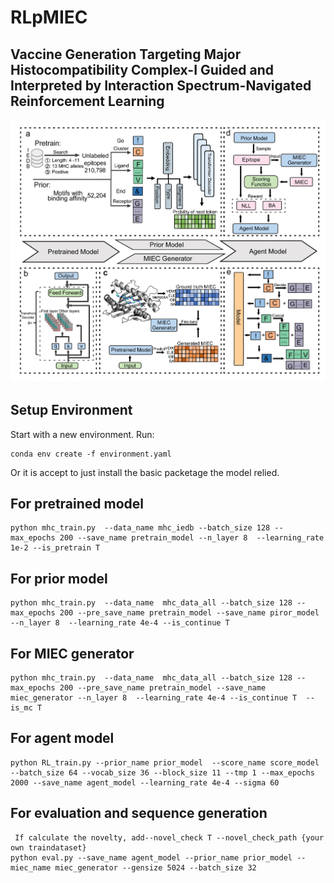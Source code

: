 # RLpMIEC
## Vaccine Generation Targeting Major Histocompatibility Complex-I Guided and Interpreted by Interaction Spectrum-Navigated Reinforcement Learning
![](work_flow.jpg)
## Setup Environment
Start with a new environment. Run:

    conda env create -f environment.yaml
    
Or it is accept to just install the basic packetage the model relied.
## For pretrained model
    python mhc_train.py  --data_name mhc_iedb --batch_size 128 --max_epochs 200 --save_name pretrain_model --n_layer 8  --learning_rate 1e-2 --is_pretrain T

## For prior model
    python mhc_train.py  --data_name  mhc_data_all --batch_size 128 --max_epochs 200 --pre_save_name pretrain_model --save_name piror_model --n_layer 8  --learning_rate 4e-4 --is_continue T

## For MIEC generator
    python mhc_train.py  --data_name  mhc_data_all --batch_size 128 --max_epochs 200 --pre_save_name pretrain_model --save_name miec_generator --n_layer 8  --learning_rate 4e-4 --is_continue T  --is_mc T

## For agent model
    python RL_train.py --prior_name prior_model  --score_name score_model --batch_size 64 --vocab_size 36 --block_size 11 --tmp 1 --max_epochs 2000 --save_name agent_model --learning_rate 4e-4 --sigma 60

## For evaluation and sequence generation
     If calculate the novelty, add--novel_check T --novel_check_path {your own traindataset}
    python eval.py --save_name agent_model --prior_name prior_model --miec_name miec_generator --gensize 5024 --batch_size 32
